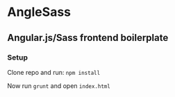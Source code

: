 # AngleSass

## Angular.js/Sass frontend boilerplate

### Setup

Clone repo and run:
`npm install`

Now run `grunt` and open `index.html`
